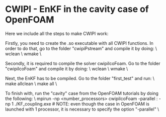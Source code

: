 # CWIPI - EnKF in the cavity case of OpenFOAM
Here we include all the steps to make CWIPI work:

Firstly, you need to create the .so executable with all CWIPI functions. In order to do that, go to the folder "cwipiPstream" and compile it by doing: \\
wclean \\
wmake \\

Secondly, it is required to compile the solver cwipiIcoFoam. Go to the folder "cwipiIcoFoam" and compile it by doing: \\
wclean \\
wmake \\

Next, the EnKF has to be compiled. Go to the folder "first_test" and run: \\
make allclean \\
make all \\

To finish with, run the "cavity" case from the OpenFOAM tutorials by doing the following: \\
mpirun -np <number_processors> cwipiIcoFoam -parallel : -np 1 ./KF_coupling.exe # NOTE: even though the case in OpenFOAM is launched with 1 processor, it is necessary to specify the option "-parallel" \\
